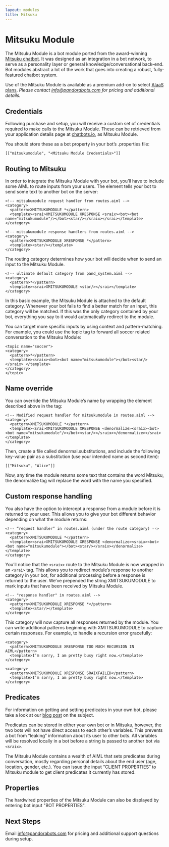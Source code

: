 ```yaml
---
layout: modules
title: Mitsuku
---
```


# Mitsuku Module

The Mitsuku Module is a bot module ported from the award-winning [Mitsuku chatbot](http://www.mitsuku.com/). It was designed as an integration in a bot network, to serve as a personality layer or general knowledge/conversational back-end. Bot modules abstract a lot of the work that goes into creating a robust, fully-featured chatbot system.

Use of the Mitsuku Module is available as a premium add-on to select [AIaaS plans](https://developer.pandorabots.com/#plans). *Please contact [info@pandorabots.com](info@pandorabots.com) for pricing and additional details.*

## Credentials

Following purchase and setup, you will receive a custom set of credentials required to make calls to the Mitsuku Module. These can be retrieved from your application details page at [chatbots.io](https://developer.pandorabots.com/), as Mitsuku Module.

You should store these as a bot property in your bot’s .properties file:

`[["mitsukumodule", "<Mitsuku Module Credentials>"]]`

## Routing to Mitsuku

In order to integrate the Mitsuku Module with your bot, you’ll have to include some AIML to route inputs from your users. The <sraix> element tells your bot to send some text to another bot on the server:

    <!-- mitsukumodule request handler from routes.aiml -->
    <category>
      <pattern>XMITSUKUMODULE *</pattern>
      <template><srai>XMITSUKUMODULE XRESPONSE <sraix><bot><bot name="mitsukumodule"/></bot><star/></sraix></srai></template>  
    </category>

    <!-- mitsukumodule response handlers from routes.aiml -->
    <category>
      <pattern>XMITSUKUMODULE XRESPONSE *</pattern>
      <template><star/></template>
    </category>

The routing category determines how your bot will decide when to send an input to the Mitsuku Module.

    <!-- ultimate default category from pand_system.aiml -->
    <category>
      <pattern>*</pattern>
      <template><srai>XMITSUKUMODULE <star/></srai></template>
    </category>

In this basic example, the Mitsuku Module is attached to the default category. Whenever your bot fails to find a better match for an input, this category will be matched. If this was the only category contained by your bot, everything you say to it would automatically redirect to the module.

You can target more specific inputs by using context and pattern-matching. For example, you could use the topic tag to forward all soccer related conversation to the Mitsuku Module:

    <topic name="soccer">
    <category>
      <pattern>*</pattern>
      <template><sraix><bot><bot name="mitsukumodule"></bot><star/></sraix> </template>
    </category>
    </topic>

## Name override

You can override the Mitsuku Module’s name by wrapping the <sraix> element described above in the <denormalize> tag:

    <!-- Modified request handler for mitsukumodule in routes.aiml -->
    <category>
      <pattern>XMITSUKUMODULE *</pattern>
      <template><srai>XMITSUKUMODULE XRESPONSE <denormalize><sraix><bot><bot name="mitsukumodule"/></bot><star/></sraix></denormalize></srai></template>
    </category>

Then, create a file called denormal.substitutions, and include the following key-value pair as a substitution (use your intended name as second item):

    [["Mitsuku", "Alice"]]

Now, any time the module returns some text that contains the word Mitsuku, the denormalize tag will replace the word with the name you specified.

## Custom response handling

You also have the option to intercept a response from a module before it is returned to your user. This allows you to give your bot different behavior depending on what the module returns:

    <!-- “request handler” in routes.aiml (under the route category) -->
    <category>
      <pattern>XMITSUKUMODULE *</pattern>
      <template><srai>XMITSUKUMODULE XRESPONSE <denormalize><sraix><bot><bot name="mitsukumodule"></bot><star/></sraix></denormalize></template>
    </category>

You’ll notice that the `<sraix>` route to the Mitsuku Module is now wrapped in an `<srai>` tag. This allows you to redirect module’s response to another category in your bot, for additional processing before a response is returned to the user. We’ve prepended the string XMITSUKUMODULE to mark inputs that have been received by Mitsuku Module.

    <!-- "response handler" in routes.aiml -->
    <category>
      <pattern>XMITSUKUMODULE XRESPONSE *</pattern>
      <template><star/></template>
    </category>

This category will now capture all responses returned by the module. You can write additional patterns beginning with XMITSUKUMODULE to capture certain responses. For example, to handle a recursion error gracefully:

    <category>
      <pattern>XMITSUKUMODULE XRESPONSE TOO MUCH RECURSION IN AIML</pattern>
      <template>I’m sorry, I am pretty busy right now.</template>
    </category>

    <category>
      <pattern>XMITSUKUMODULE XRESPONSE SRAIXFAILED</pattern>
      <template>I’m sorry, I am pretty busy right now.</template>
    </category>

## Predicates

For information on getting and setting predicates in your own bot, please take a look at our [blog post](http://blog.pandorabots.com/aiml-use-cases-part-1/) on the subject.

Predicates can be stored in either your own bot or in Mitsuku, however, the two bots will not have direct access to each other’s variables. This prevents a bot from “leaking” information about its user to other bots. All variables will be resolved locally in a bot before a string is passed to another bot via `<sraix>`.

The Mitsuku Module contains a wealth of AIML that sets predicates during conversation, mostly regarding personal details about the end user (age, location, gender, etc.). You can issue the input “CLIENT PROPERTIES” to Mitsuku module to get client predicates it currently has stored.

## Properties

The hardwired properties of the Mitsuku Module can also be displayed by entering bot input "BOT PROPERTIES".

## Next Steps

Email info@pandorabots.com for pricing and additional support questions during setup.
